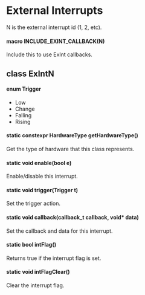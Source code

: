 # External Interrupts

N is the external interrupt id (1, 2, etc).

#### macro INCLUDE_EXINT_CALLBACK(N)
Include this to use ExInt callbacks.

## class ExIntN

#### enum Trigger
* Low
* Change
* Falling
* Rising

#### static constexpr HardwareType getHardwareType()
Get the type of hardware that this class represents.

#### static void enable(bool e)
Enable/disable this interrupt.

#### static void trigger(Trigger t)
Set the trigger action.

#### static void callback(callback_t callback, void\* data)
Set the callback and data for this interrupt.

#### static bool intFlag()
Returns true if the interrupt flag is set.

#### static void intFlagClear()
Clear the interrupt flag.
